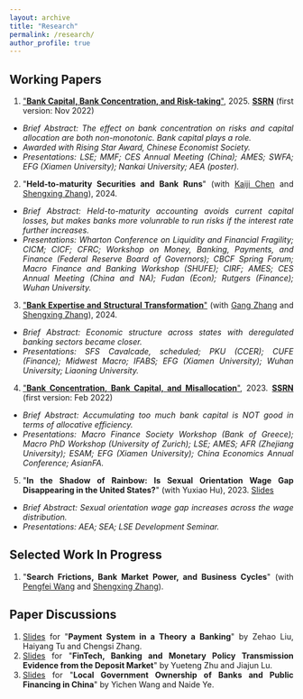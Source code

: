 ```yaml
---
layout: archive
title: "Research"
permalink: /research/
author_profile: true
---
```

<style>
body {
text-align: justify;}
li {
  font-size: 14px;
}
</style>


## Working Papers
1. ["**Bank Capital, Bank Concentration, and Risk-taking**"](https://ivanyyi.github.io/files/JMP_YUYI.pdf), 2025. [**SSRN**](https://papers.ssrn.com/sol3/papers.cfm?abstract_id=4250446) (first version: Nov 2022)
  * *Brief Abstract: The effect on bank concentration on risks and capital allocation are both non-monotonic. Bank capital plays a role.*
  * *Awarded with Rising Star Award, Chinese Economist Society.*
  * *Presentations: LSE; MMF; CES Annual Meeting (China); AMES; SWFA; EFG (Xiamen University); Nankai University; AEA (poster).*

2. "**Held-to-maturity Securities and Bank Runs**" (with [Kaiji Chen](https://sites.google.com/site/chenkaiji/) and [Shengxing Zhang](https://sites.google.com/site/oo7zsx/home)), 2024.
  * *Brief Abstract: Held-to-maturity accounting avoids current capital losses, but makes banks more volunrable to run risks if the interest rate further increases.*
  * *Presentations: Wharton Conference on Liquidity and Financial Fragility; CICM; CICF; CFRC; Workshop on Money, Banking, Payments, and Finance (Federal Reserve Board of Governors); CBCF Spring Forum; Macro Finance and Banking Workshop (SHUFE); CIRF;  AMES;  CES Annual Meeting (China and NA); Fudan (Econ);  Rutgers (Finance); Wuhan University.*
 
3. ["**Bank Expertise and Structural Transformation**"](https://papers.ssrn.com/sol3/papers.cfm?abstract_id=5188046) (with [Gang Zhang](https://sites.google.com/view/gang-zhang/home) and [Shengxing Zhang](https://sites.google.com/site/oo7zsx/home)), 2024.
  * *Brief Abstract: Economic structure across states with deregulated banking sectors became closer.*
  * *Presentations: SFS Cavalcade, scheduled; PKU (CCER); CUFE (Finance); Midwest Macro; IFABS; EFG (Xiamen University); Wuhan University; Liaoning University.*

4. ["**Bank Concentration, Bank Capital, and Misallocation**"](https://ivanyyi.github.io/files/working.pdf), 2023. [**SSRN**](https://papers.ssrn.com/sol3/papers.cfm?abstract_id=4046630) (first version: Feb 2022)
  * *Brief Abstract: Accumulating too much bank capital is NOT good in terms of allocative efficiency.*
  * *Presentations: Macro Finance Society Workshop (Bank of Greece); Macro PhD Workshop (University of Zurich); LSE; AMES; AFR (Zhejiang University); ESAM;  EFG (Xiamen University); China Economics Annual Conference; AsianFA.*



5. "**In the Shadow of Rainbow: Is Sexual Orientation Wage Gap Disappearing in the United States?**" (with Yuxiao Hu), 2023. [Slides](https://www.aeaweb.org/conference/2021/preliminary/powerpoint/Ft4Aehky)
  * *Brief Abstract:  Sexual orientation wage gap increases across the wage distribution.*
  * *Presentations: AEA; SEA; LSE Development Seminar.*




  



## Selected Work In Progress
1. "**Search Frictions, Bank Market Power, and Business Cycles**" (with [Pengfei Wang](https://sites.google.com/view/pengfeiwang/home) and [Shengxing Zhang](https://sites.google.com/site/oo7zsx/home)).


## Paper Discussions
1. [Slides](https://IvanYYi.github.io/files/discussion2.pdf) for "**Payment System in a Theory a Banking**" by Zehao Liu, Haiyang Tu and Chengsi Zhang.
2. [Slides](https://IvanYYi.github.io/files/discussion1.pdf) for "**FinTech, Banking and Monetary Policy Transmission Evidence from the Deposit Market**" by Yueteng Zhu and Jiajun Lu.
3. [Slides](https://IvanYYi.github.io/files/discussion3.pdf) for "**Local Government Ownership of Banks and Public Financing in China**" by Yichen Wang and Naide Ye.







